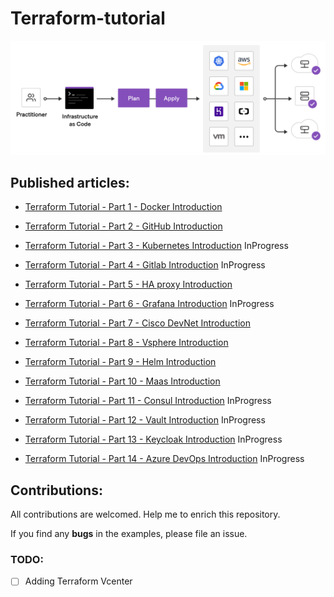 # Terraform-tutorial

<p align="center">
 <img alt="Terraform Logo" src="image/terraform.png">
</p>


## Published articles:

 - [Terraform Tutorial - Part 1 - Docker Introduction](./part01-docker-provider/)

 - [Terraform Tutorial - Part 2 - GitHub Introduction](./part02-github-provider/)

 - [Terraform Tutorial - Part 3 - Kubernetes Introduction](./part03-kubernetes-provider/) InProgress

 - [Terraform Tutorial - Part 4 - Gitlab Introduction](./part04-gitlab-provider/) InProgress

 - [Terraform Tutorial - Part 5 - HA proxy Introduction](./part05-HA-proxy-provider/)

 - [Terraform Tutorial - Part 6 - Grafana Introduction](./part06-grafana-provider/) InProgress

 - [Terraform Tutorial - Part 7 - Cisco DevNet Introduction](./part07-CiscoDevNet-provider/)

 - [Terraform Tutorial - Part 8 - Vsphere Introduction](./part08-vsphere-provider/)

 - [Terraform Tutorial - Part 9 - Helm Introduction](./part09-helm-provider/)

 - [Terraform Tutorial - Part 10 - Maas Introduction](./part10-maas-provider/)

 - [Terraform Tutorial - Part 11 - Consul Introduction]() InProgress

 - [Terraform Tutorial - Part 12 - Vault Introduction]() InProgress

 - [Terraform Tutorial - Part 13 - Keycloak Introduction]() InProgress

 - [Terraform Tutorial - Part 14 - Azure DevOps Introduction]() InProgress



## Contributions:

All contributions are welcomed. Help me to enrich this repository.

If you find any **bugs** in the examples, please file an issue.

### TODO:

 - [ ] Adding Terraform Vcenter


